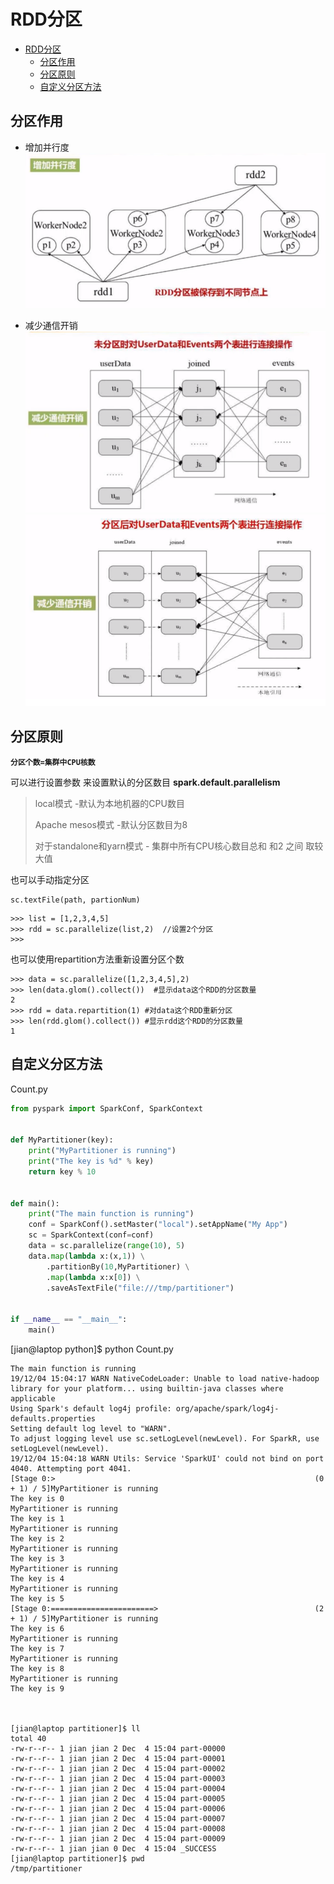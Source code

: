 # RDD分区
<!-- TOC -->

- [RDD分区](#rdd分区)
    - [分区作用](#分区作用)
    - [分区原则](#分区原则)
    - [自定义分区方法](#自定义分区方法)

<!-- /TOC -->

## 分区作用
* 增加并行度
![](https://raw.githubusercontent.com/Syncma/Figurebed/master/img/20200126102104.png)


* 减少通信开销
![](https://raw.githubusercontent.com/Syncma/Figurebed/master/img/20200126102212.png)
![](https://raw.githubusercontent.com/Syncma/Figurebed/master/img/20200126102241.png)


## 分区原则

**`分区个数=集群中CPU核数`**

可以进行设置参数 来设置默认的分区数目
**spark.default.parallelism**

>local模式  -默认为本地机器的CPU数目
>
>Apache mesos模式 -默认分区数目为8
>
>对于standalone和yarn模式  - 集群中所有CPU核心数目总和  和2 之间 取较大值

也可以手动指定分区
```
sc.textFile(path, partionNum)
```

```
>>> list = [1,2,3,4,5]
>>> rdd = sc.parallelize(list,2)  //设置2个分区
>>>
```

也可以使用repartition方法重新设置分区个数

```
>>> data = sc.parallelize([1,2,3,4,5],2)
>>> len(data.glom().collect())  #显示data这个RDD的分区数量
2
>>> rdd = data.repartition(1) #对data这个RDD重新分区
>>> len(rdd.glom().collect()) #显示rdd这个RDD的分区数量
1
```

## 自定义分区方法

Count.py 

```python
from pyspark import SparkConf, SparkContext


def MyPartitioner(key):
    print("MyPartitioner is running")
    print("The key is %d" % key)
    return key % 10


def main():
    print("The main function is running")
    conf = SparkConf().setMaster("local").setAppName("My App")
    sc = SparkContext(conf=conf)
    data = sc.parallelize(range(10), 5)
    data.map(lambda x:(x,1)) \
        .partitionBy(10,MyPartitioner) \
        .map(lambda x:x[0]) \
        .saveAsTextFile("file:///tmp/partitioner")


if __name__ == "__main__":
    main()
```

[jian@laptop python]$ python Count.py
```
The main function is running
19/12/04 15:04:17 WARN NativeCodeLoader: Unable to load native-hadoop library for your platform... using builtin-java classes where applicable
Using Spark's default log4j profile: org/apache/spark/log4j-defaults.properties
Setting default log level to "WARN".
To adjust logging level use sc.setLogLevel(newLevel). For SparkR, use setLogLevel(newLevel).
19/12/04 15:04:18 WARN Utils: Service 'SparkUI' could not bind on port 4040. Attempting port 4041.
[Stage 0:>                                                          (0 + 1) / 5]MyPartitioner is running
The key is 0
MyPartitioner is running
The key is 1
MyPartitioner is running
The key is 2
MyPartitioner is running
The key is 3
MyPartitioner is running
The key is 4
MyPartitioner is running
The key is 5
[Stage 0:=======================>                                   (2 + 1) / 5]MyPartitioner is running
The key is 6
MyPartitioner is running
The key is 7
MyPartitioner is running
The key is 8
MyPartitioner is running
The key is 9



[jian@laptop partitioner]$ ll
total 40
-rw-r--r-- 1 jian jian 2 Dec  4 15:04 part-00000
-rw-r--r-- 1 jian jian 2 Dec  4 15:04 part-00001
-rw-r--r-- 1 jian jian 2 Dec  4 15:04 part-00002
-rw-r--r-- 1 jian jian 2 Dec  4 15:04 part-00003
-rw-r--r-- 1 jian jian 2 Dec  4 15:04 part-00004
-rw-r--r-- 1 jian jian 2 Dec  4 15:04 part-00005
-rw-r--r-- 1 jian jian 2 Dec  4 15:04 part-00006
-rw-r--r-- 1 jian jian 2 Dec  4 15:04 part-00007
-rw-r--r-- 1 jian jian 2 Dec  4 15:04 part-00008
-rw-r--r-- 1 jian jian 2 Dec  4 15:04 part-00009
-rw-r--r-- 1 jian jian 0 Dec  4 15:04 _SUCCESS
[jian@laptop partitioner]$ pwd
/tmp/partitioner
```

